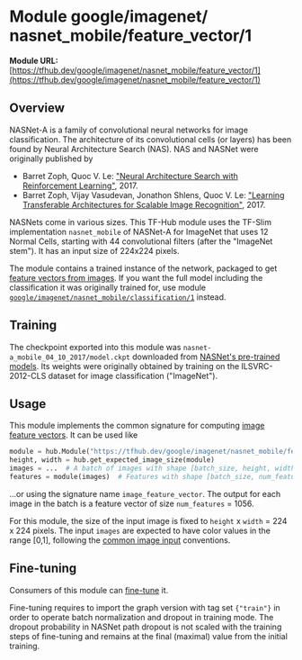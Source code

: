 # Module google/&zwnj;imagenet/&zwnj;nasnet_mobile/&zwnj;feature_vector/1

**Module URL:** [https://tfhub.dev/google/imagenet/nasnet_mobile/feature_vector/1](https://tfhub.dev/google/imagenet/nasnet_mobile/feature_vector/1)

## Overview

NASNet-A is a family of convolutional neural networks for image classification.
The architecture of its convolutional cells (or layers) has been found by
Neural Architecture Search (NAS). NAS and NASNet were originally published by

  * Barret Zoph, Quoc V. Le: ["Neural Architecture Search
    with Reinforcement Learning"](https://arxiv.org/abs/1611.01578), 2017.
  * Barret Zoph, Vijay Vasudevan, Jonathon Shlens, Quoc V. Le:
    ["Learning Transferable Architectures for Scalable Image
    Recognition"](https://arxiv.org/abs/1707.07012), 2017.

NASNets come in various sizes. This TF-Hub module uses the TF-Slim
implementation `nasnet_mobile` of NASNet-A for ImageNet
that uses 12 Normal Cells, starting with
44 convolutional filters (after the "ImageNet stem").
It has an input size of 224x224 pixels.

The module contains a trained instance of the network, packaged to get
[feature vectors from images](../../../../../common_signatures/images.md#feature-vector).
If you want the full model including the classification it was originally
trained for, use module
[`google/imagenet/nasnet_mobile/classification/1`](../classification/1.md)
instead.


## Training

The checkpoint exported into this module was `nasnet-a_mobile_04_10_2017/model.ckpt` downloaded
from
[NASNet's pre-trained models](https://github.com/tensorflow/models/blob/master/research/slim/nets/nasnet/README.md).
Its weights were originally obtained by training on the ILSVRC-2012-CLS
dataset for image classification ("ImageNet").

## Usage

This module implements the common signature for computing
[image feature vectors](../../../../../common_signatures/images.md#feature-vector).
It can be used like

```python
module = hub.Module("https://tfhub.dev/google/imagenet/nasnet_mobile/feature_vector/1")
height, width = hub.get_expected_image_size(module)
images = ...  # A batch of images with shape [batch_size, height, width, 3].
features = module(images)  # Features with shape [batch_size, num_features].
```

...or using the signature name `image_feature_vector`. The output for each image
in the batch is a feature vector of size `num_features` = 1056.

For this module, the size of the input image is fixed to
`height` x `width` = 224 x 224 pixels.
The input `images` are expected to have color values in the range [0,1],
following the
[common image input](../../../../../common_signatures/images.md#input)
conventions.


## Fine-tuning

Consumers of this module can [fine-tune](../../../../../fine_tuning.md) it.

Fine-tuning requires to import the graph version with tag set `{"train"}`
in order to operate batch normalization and dropout in training mode.
The dropout probability in NASNet path dropout is not scaled with
the training steps of fine-tuning and remains at the final (maximal) value
from the initial training.

